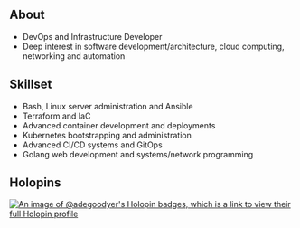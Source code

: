 ## About
- DevOps and Infrastructure Developer
- Deep interest in software development/architecture, cloud computing, networking and automation

## Skillset
- Bash, Linux server administration and Ansible
- Terraform and IaC
- Advanced container development and deployments
- Kubernetes bootstrapping and administration
- Advanced CI/CD systems and GitOps
- Golang web development and systems/network programming

## Holopins
[![An image of @adegoodyer's Holopin badges, which is a link to view their full Holopin profile](https://holopin.me/adegoodyer)](https://holopin.io/@adegoodyer)
